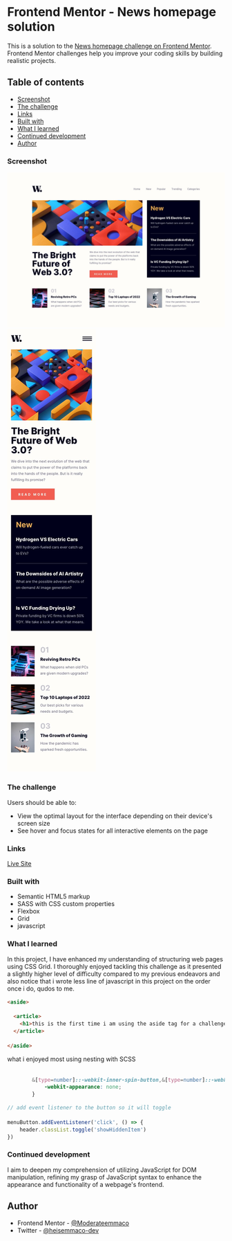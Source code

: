 # Frontend Mentor - News homepage solution

This is a solution to the [News homepage challenge on Frontend Mentor](https://www.frontendmentor.io/challenges/news-homepage-H6SWTa1MFl). Frontend Mentor challenges help you improve your coding skills by building realistic projects.

## Table of contents
  
  - [Screenshot](#screenshot)
  - [The challenge](#the-challenge)
  - [Links](#links)
  - [Built with](#built-with)
  - [What I learned](#what-i-learned)
  - [Continued development](#continued-development)
  - [Author](#author)

### Screenshot

<img src="/design/desktop-design.jpg">
<img src="/design/mobile-design.jpg">

### The challenge

Users should be able to:

- View the optimal layout for the interface depending on their device's screen size
- See hover and focus states for all interactive elements on the page

### Links
<a href="https://heisemmaco-dev.github.io/news-homepage-main/">Live Site</a>

### Built with

- Semantic HTML5 markup
- SASS with CSS custom properties
- Flexbox
- Grid
- javascript

### What I learned

In this project, I have enhanced my understanding of structuring web pages using CSS Grid. I thoroughly enjoyed tackling this challenge as it presented a slightly higher level of difficulty compared to my previous endeavors and also notice that i wrote less line of javascript in this project on the order once i do, qudos to me. 

```html
<aside>

  <article>
    <h1>this is the first time i am using the aside tag for a challenge</h1>
  </article>

</aside>
```
what i enjoyed most using nesting with SCSS
```scss

        &[type=number]::-webkit-inner-spin-button,&[type=number]::-webkit-outer-spin-button {
            -webkit-appearance: none;
        }
```
```js
// add event listener to the button so it will toggle

menuButton.addEventListener('click', () => {
    header.classList.toggle('showHiddenItem')
})

```

### Continued development

I aim to deepen my comprehension of utilizing JavaScript for DOM manipulation, refining my grasp of JavaScript syntax to enhance the appearance and functionality of a webpage's frontend.

## Author

- Frontend Mentor - [@Moderateemmaco](https://www.frontendmentor.io/profile/Moderateemmaco)
- Twitter - [@heisemmaco-dev](https://www.github.com/heisemmaco)
